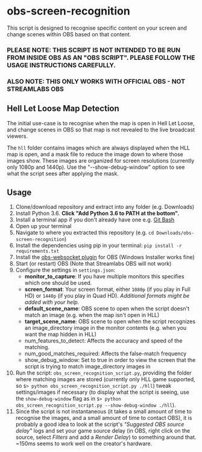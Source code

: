 # obs-screen-recognition

This script is designed to recognise specific content on your screen and change scenes within OBS based on that content.

### PLEASE NOTE: THIS SCRIPT IS NOT INTENDED TO BE RUN FROM INSIDE OBS AS AN "OBS SCRIPT". PLEASE FOLLOW THE USAGE INSTRUCTIONS CAREFULLY.

### ALSO NOTE: THIS ONLY WORKS WITH OFFICIAL OBS - NOT STREAMLABS OBS

## Hell Let Loose Map Detection

The initial use-case is to recognise when the map is open in Hell Let Loose, and change scenes in OBS so that map is not revealed to the live broadcast viewers.

The `hll` folder contains images which are always displayed when the HLL map is open, and a mask file to reduce the image down to where those images show. These images are organized for screen resolutions (currently only 1080p and 1440p). Use the "--show-debug-window" option to see what the script sees after applying the mask.

## Usage
1. Clone/download repository and extract into any folder (e.g. Downloads)
2. Install Python 3.6. **Click "Add Python 3.6 to PATH at the bottom".**
3. Install a terminal app if you don't already have one e.g. [Git Bash](https://gitforwindows.org/)
4. Open up your terminal
5. Navigate to where you extracted this repository (e.g. `cd Downloads/obs-screen-recognition`)
4. Install the dependencies using pip in your terminal: `pip install -r requirements.txt`
5. Install the [obs-websocket plugin](https://obsproject.com/forum/resources/obs-websocket-remote-control-obs-studio-from-websockets.466/) for OBS (Windows Installer works fine)
6. Start (or restart) OBS (Note that Streamlabs OBS will not work)
6. Configure the settings in `settings.json`:
    - **monitor_to_capture**: If you have multiple monitors this specifies which one should be used.
    - **screen_format**: Your screen format, either `1080p` (if you play in Full HD) or `1440p` (if you play in Quad HD). _Additional formats might be added with your help._
    - **default_scene_name**: OBS scene to open when the script doesn't match an image (e.g. when the map isn't open in HLL)
    - **target_scene_name**: OBS scene to open when the script recognizes an image_directory image in the monitor contents (e.g. when you want the map hidden in HLL)
    - num_features_to_detect: Affects the accuracy and speed of the matching.
    - num_good_matches_required: Affects the false-match frequency
    - show_debug_window: Set to true in order to view the screen that the script is trying to match image_directory images in
7. Run the script: `obs_screen_recognition_script.py`, providing the folder where matching images are stored (currently only HLL game supported, so `$> python obs_screen_recognition_script.py ./hll`) tweak settings/images if necessary (to display what the script is seeing, use the `show-debug-window` flag as in `$> python obs_screen_recognition_script.py --show-debug-window ./hll`).
8. Since the script is not instantaneous (it takes a small amount of time to recognise the images, and a small amount of time to contact OBS), it is probably a good idea to look at the script's _"Suggested OBS source delay"_ logs and set your game source delay (in OBS, right click on the source, select _Filters_ and add a _Render Delay_) to something around that. ~150ms seems to work well on the creator's hardware.
